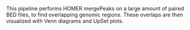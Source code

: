This pipeline performs HOMER mergePeaks on a large amount of paired BED files, to find overlapping genomic regions. These overlaps are then visualized with Venn diagrams and UpSet plots.
